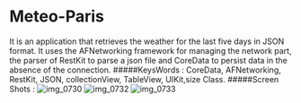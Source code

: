 # Meteo-Paris
It is an application that retrieves the weather for the last five days in JSON format. It uses the AFNetworking framework for managing the network part, the parser of RestKit to parse a json file  and CoreData to persist data in the absence of the connection.
#####KeysWords :
CoreData, AFNetworking, RestKit, JSON, collectionView, TableView, UIKit,size Class.
#####Screen Shots :
![img_0730](https://cloud.githubusercontent.com/assets/13332603/12011512/a4676e62-acd0-11e5-8e9b-b0e339de3760.jpg)
![img_0732](https://cloud.githubusercontent.com/assets/13332603/12011513/a5c99320-acd0-11e5-9a76-8c0f8096f24e.jpg)
![img_0733](https://cloud.githubusercontent.com/assets/13332603/12011514/a861f4a6-acd0-11e5-83a7-5d2b0bc66ae6.jpg)
